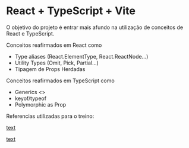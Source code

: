 # React + TypeScript + Vite

O objetivo do projeto é entrar mais afundo na utilização de conceitos de React e TypeScript.

Conceitos reafirmados em React como
  - Type aliases (React.ElementType, React.ReactNode...)
  - Utility Types (Omit, Pick, Partial...)
  - Tipagem de Props Herdadas

Conceitos reafirmados em TypeScript como
  - Generics <>  
  - keyof/typeof
  - Polymorphic as Prop


Referencias utilizadas para o treino:

[text](https://www.youtube.com/watch?v=6M9aZzm-kEc)


[text](https://www.youtube.com/watch?v=EcCTIExsqmI)
